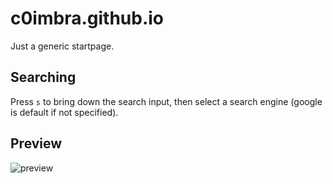 # c0imbra.github.io
Just a generic startpage.

## Searching
Press `s` to bring down the search input, then select a search engine (google is default if not specified).

## Preview

![preview](https://i.imgur.com/HaMWFpG.png)
